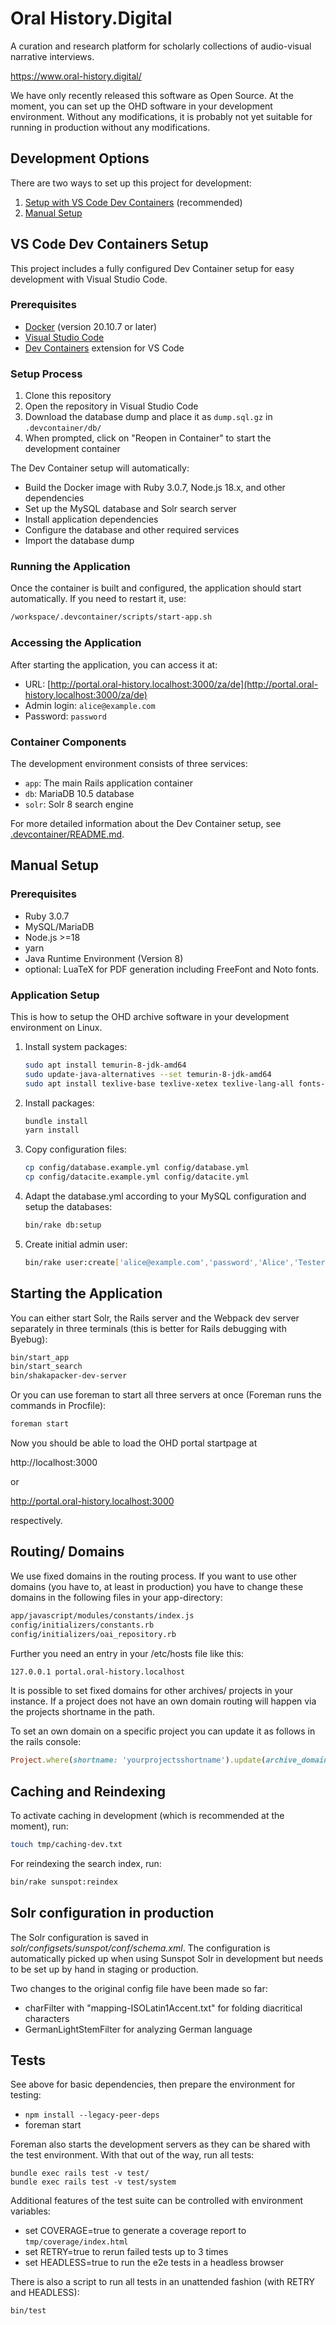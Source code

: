 # Oral History.Digital

A curation and research platform for scholarly collections of audio-visual narrative interviews.

https://www.oral-history.digital/

We have only recently released this software as Open Source.
At the moment, you can set up the OHD software in your development environment.
Without any modifications, it is probably not yet suitable for running in
production without any modifications.

## Development Options

There are two ways to set up this project for development:

1. [Setup with VS Code Dev Containers](#vs-code-dev-containers-setup) (recommended)
2. [Manual Setup](#manual-setup)

## VS Code Dev Containers Setup

This project includes a fully configured Dev Container setup for easy development with Visual Studio Code.

### Prerequisites

* [Docker](https://www.docker.com/get-started) (version 20.10.7 or later)
* [Visual Studio Code](https://code.visualstudio.com/)
* [Dev Containers](https://marketplace.visualstudio.com/items?itemName=ms-vscode-remote.remote-containers) extension for VS Code

### Setup Process

1. Clone this repository
2. Open the repository in Visual Studio Code
3. Download the database dump and place it as `dump.sql.gz` in `.devcontainer/db/`
4. When prompted, click on "Reopen in Container" to start the development container

The Dev Container setup will automatically:
- Build the Docker image with Ruby 3.0.7, Node.js 18.x, and other dependencies
- Set up the MySQL database and Solr search server
- Install application dependencies
- Configure the database and other required services
- Import the database dump

### Running the Application

Once the container is built and configured, the application should start automatically. If you need to restart it, use:

```sh
/workspace/.devcontainer/scripts/start-app.sh
```

### Accessing the Application

After starting the application, you can access it at:

- URL: [http://portal.oral-history.localhost:3000/za/de](http://portal.oral-history.localhost:3000/za/de)
- Admin login: `alice@example.com`
- Password: `password`

### Container Components

The development environment consists of three services:
- `app`: The main Rails application container
- `db`: MariaDB 10.5 database
- `solr`: Solr 8 search engine

For more detailed information about the Dev Container setup, see [.devcontainer/README.md](.devcontainer/README.md).

## Manual Setup

### Prerequisites

* Ruby 3.0.7
* MySQL/MariaDB
* Node.js >=18
* yarn
* Java Runtime Environment (Version 8)
* optional: LuaTeX for PDF generation including FreeFont and Noto fonts.

### Application Setup

This is how to setup the OHD archive software in your development environment
on Linux.

1. Install system packages:
   ```bash
   sudo apt install temurin-8-jdk-amd64
   sudo update-java-alternatives --set temurin-8-jdk-amd64
   sudo apt install texlive-base texlive-xetex texlive-lang-all fonts-freefont-ttf fonts-noto
   ```

2. Install packages:
   ```bash
   bundle install
   yarn install
   ```

3. Copy configuration files:

   ```bash
   cp config/database.example.yml config/database.yml
   cp config/datacite.example.yml config/datacite.yml
   ```

4. Adapt the database.yml according to your MySQL configuration and setup the databases:

   ```bash
   bin/rake db:setup
   ```

5. Create initial admin user:

   ```bash
   bin/rake user:create['alice@example.com','password','Alice','Tester']
   ```

## Starting the Application

You can either start Solr, the Rails server and the Webpack dev server separately in three
terminals (this is better for Rails debugging with Byebug):

```bash
bin/start_app
bin/start_search
bin/shakapacker-dev-server
```

Or you can use foreman to start all three servers at once (Foreman runs the commands
in Procfile):

```bash
foreman start
```

Now you should be able to load the OHD portal startpage at

http://localhost:3000

or

http://portal.oral-history.localhost:3000

respectively.

## Routing/ Domains

We use fixed domains in the routing process.
If you want to use other domains (you have to, at least in production) you have to change these domains
in the following files in your app-directory:

```bash
app/javascript/modules/constants/index.js
config/initializers/constants.rb
config/initializers/oai_repository.rb
```

Further you need an entry in your /etc/hosts file like this:

```bash
127.0.0.1 portal.oral-history.localhost
```

It is possible to set fixed domains for other archives/ projects in your instance.
If a project does not have an own domain routing will happen via the projects shortname in the path.

To set an own domain on a specific project you can update it as follows in the rails console:

```ruby
Project.where(shortname: 'yourprojectsshortname').update(archive_domain: 'http://specific-project.localhost:3000')
```

## Caching and Reindexing

To activate caching in development (which is recommended at the moment), run:

```bash
touch tmp/caching-dev.txt
```

For reindexing the search index, run:

```bash
bin/rake sunspot:reindex
```

## Solr configuration in production

The Solr configuration is saved in *solr/configsets/sunspot/conf/schema.xml*.
The configuration is automatically picked up when using Sunspot Solr in
development but needs to be set up by hand in staging or production.

Two changes to the original config file have been made so far:
* charFilter with "mapping-ISOLatin1Accent.txt" for folding diacritical characters
* GermanLightStemFilter for analyzing German language

## Tests

See above for basic dependencies, then prepare the environment for
testing:

* `npm install --legacy-peer-deps`
* foreman start

Foreman also starts the development servers as they can be shared with the test
environment. With that out of the way, run all tests:

    bundle exec rails test -v test/
    bundle exec rails test -v test/system

Additional features of the test suite can be controlled with environment
variables:

* set COVERAGE=true to generate a coverage report to `tmp/coverage/index.html`
* set RETRY=true to rerun failed tests up to 3 times
* set HEADLESS=true to run the e2e tests in a headless browser

There is also a script to run all tests in an unattended fashion (with RETRY
and HEADLESS):

    bin/test
